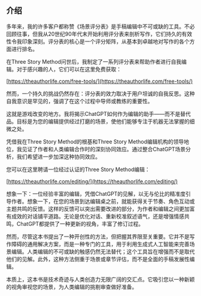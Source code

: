 ## 介绍

多年来，我的许多客户都称赞《场景评分表》是手稿编辑中不可或缺的工具。不必回顾往事，但我从20世纪90年代末开始利用评分表来剖析写作，它们持久的有效性令我印象深刻。评分表的核心是一个评分矩阵，从基本到卓越地对写作的各个方面进行排名。

在Three Story Method问世后，我制定了一系列评分表来帮助作者进行自我编辑。对于感兴趣的人，它们可以在这里免费获取：

[https://theauthorlife.com/free-tools/](https://theauthorlife.com/free-tools/)

然而，一个持久的挑战仍然存在：评分表的效力取决于用户坦诚的自我反思。这种自我意识是罕见的，强调了在这个过程中导师或教练的重要性。

这就是游戏改变的地方。我将揭示ChatGPT如何作为编辑的助手——而不是替代品。目标是为您的编辑提供经过打磨的场景，使他们能够专注于机器无法掌握的细微之处。

凭借我在Three Story Method的根基和Three Story Method编辑机构的领导地位，我见证了作者和人类编辑合作时的深刻协同效应。通过整合ChatGPT场景分析，我们希望进一步加深这种协同效应。

您可以在这里聘请一位经过认证的Three Story Method编辑：

[https://theauthorlife.com/editing/](https://theauthorlife.com/editing/)

想象一下：一位经验丰富的编辑，凭借ChatGPT的见解，以无与伦比的精准度引导作者。想象一下，在您的场景到达编辑桌之前，就能获得关于节奏、角色互动或主题共鸣的反馈。这样的反馈可以突出需要改进的部分，为作者和编辑之间更加富有成效的对话铺平道路。无论是优化对话、重新校准叙述语气，还是增强情感共鸣，ChatGPT都提供了一种更新的视角，丰富了修订过程。

然而，尽管这本书提出了一种开创性的方法，但把握其界限至关重要。它并不是写作障碍的通用解决方案，而是一种专门的工具，用于利用生成式人工智能来完善场景编辑。人类编辑的不可或缺的触感仍然无法替代；这个工具旨在增强而不是取代他们的见解。此外，这种方法侧重于场景或章节评估，而不是全面的手稿发展性编辑。

本质上，这本书是技术奇迹与人类创造力无限广阔的交汇点。它吸引您以一种新颖的视角审视您的场景，为人类编辑的挑剔审查做好准备。
